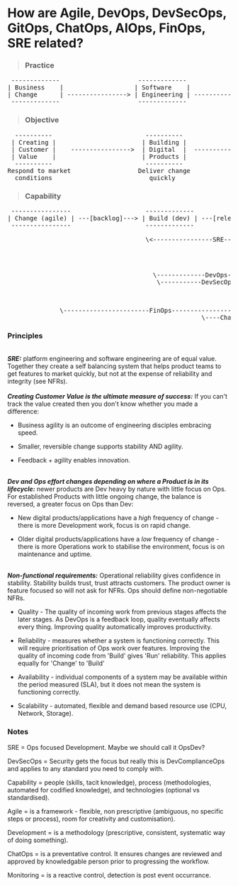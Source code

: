 # How are Agile, DevOps, DevSecOps, GitOps, ChatOps, AIOps, FinOps, SRE related?

>### Practice
<pre>
 -------------                     -------------                   -------------  
| Business    |                   | Software    |                 | Platform    |  
| Change      | ----------------> | Engineering | --------------> | Engineering |  
 -------------                     -------------                   -------------  
</pre>


>### Objective 
<pre>
  ----------                         ----------                    --------------
 | Creating |                       | Building |                  | Maintaining  |
 | Customer |    ---------------->  | Digital  |  --------------> | Stable       |
 | Value    |                       | Products |                  | Environments |
  ----------                         ----------                    --------------
Respond to market                  Deliver change               Preserve reliability
  conditions                          quickly                   (resistant to change)
</pre>


>### Capability

<pre>
 ----------------                    -------------                    ------------
| Change (agile) | ---[backlog]---> | Build (dev) | ---[release]---> | Run (ops)  |  ; Where [] is the transition.
 ----------------                    -------------                    ------------

                                     \<----------------SRE-----------------------/   ; Ops led - mature Products with very little change to codebase
                                                                                               - focus is on NFRs:
                                                                                                     Reliability (security, performance, integrity)
                                                                                                     Availability (resilience, redundancy, recovery)
                                                                                                     Scalability (adaptive capacity)
                                       \-------------DevOps--------------->/         ; Dev led - in newer Products, change to codebase is constant
                                        \-----------DevSecOps------------>/          ; Security led - this is really DevComplianceOps
                                                                      \--GitOps--/   ; Infrastructure configuration - ephemeral, scalable, immutable,
                                                                                                                      repeatable
                                                                      \--AIOps---/    ; predictive failure, anomaly detection and prevantative maintenance
              \-----------------------FinOps-------------------------------------/    ; forecasting, budgeting and tracking spend across the SDLC
                                                    \----ChatOps----/                 ; use of auditable collaboration tools to progress workflow requests
</pre>

### **Principles**
\
_**SRE:**_ platform engineering and software engineering are of equal value. Together they create a self balancing system that helps product teams to get features to market quickly, but not at the expense of reliability and integrity (see NFRs).  
\
_**Creating Customer Value is the ultimate measure of success:**_ If you can't track the value created then you don't know whether you made a difference:  
* Business agility is an outcome of engineering disciples embracing speed.  

* Smaller, reversible change supports stability AND agility. 

* Feedback + agility enables innovation.

\
_**Dev and Ops effort changes depending on where a Product is in its lifecycle:**_ newer products are Dev heavy by nature with little focus on Ops. For established Products with little ongoing change, the balance is reversed, a greater focus on Ops than Dev:

* New digital products/applications have a *high* frequency of change - there is more Development work, focus is on rapid change.

* Older digital products/applications have a *low* frequency of change - there is more Operations work to stabilise the environment, focus is on maintenance and uptime.

\
_**Non-functional requirements:**_ Operational reliability gives confidence in stability. Stability builds trust, trust attracts customers. The product owner is feature focused so will not ask for NFRs. Ops should define non-negotiable NFRs. 

* Quality - The quality of incoming work from previous stages affects the later stages. As DevOps is a feedback loop, quality eventually affects every thing. Improving quality automatically improves productivity.  

* Reliability - measures whether a system is functioning correctly. This will require prioritisation of Ops work over features. Improving the quality of incoming code from 'Build' gives 'Run' reliability. This applies equally for 'Change' to 'Build'

* Availability - individual components of a system may be available within the period measured (SLA), but it does not mean the system is functioning correctly.

* Scalability - automated, flexible and demand based resource use (CPU, Network, Storage).  


  
### **Notes**
SRE = Ops focused Development. Maybe we should call it OpsDev?  

DevSecOps = Security gets the focus but really this is DevComplianceOps and applies to any standard you need to comply with.  

Capability = people (skills, tacit knowledge), process (methodologies, automated for codified knowledge), and technologies (optional vs standardised).  

Agile = is a framework - flexible, non prescriptive (ambiguous, no specific steps or process), room for creativity and customisation).  

Development = is a methodology (prescriptive, consistent, systematic way of doing something).

ChatOps = is a preventative control. It ensures changes are reviewed and approved by knowledgable person prior to progressing the workflow.

Monitoring = is a reactive control, detection is post event occurrance. 
